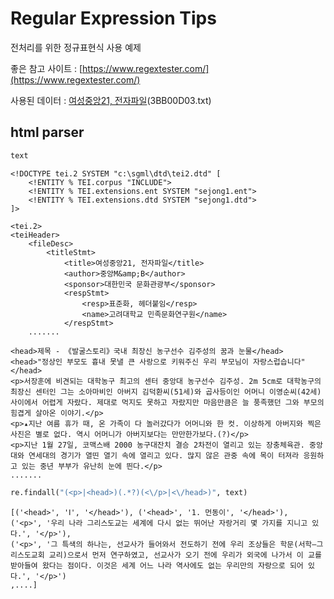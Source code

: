# Regular Expression Tips

전처리를 위한 정규표현식 사용 예제

좋은 참고 사이트 : [https://www.regextester.com/](https://www.regextester.com/)

사용된 데이터 : [여성중앙21, 전자파일](https://ithub.korean.go.kr/user/total/database/corpusView.do)\(3BB00D03.txt\)

## html parser

```python
text
```

```text
<!DOCTYPE tei.2 SYSTEM "c:\sgml\dtd\tei2.dtd" [
	<!ENTITY % TEI.corpus "INCLUDE">
	<!ENTITY % TEI.extensions.ent SYSTEM "sejong1.ent">
	<!ENTITY % TEI.extensions.dtd SYSTEM "sejong1.dtd">
]>

<tei.2>
<teiHeader>
	<fileDesc>
		<titleStmt>
			<title>여성중앙21, 전자파일</title>
			<author>중앙M&amp;B</author>
			<sponsor>대한민국 문화관광부</sponsor>
			<respStmt>
				<resp>표준화, 헤더붙임</resp>
				<name>고려대학교 민족문화연구원</name>
			</respStmt>
	.......
	
<head>제목 - 《발굴스토리》국내 최장신 농구선수 김주성의 꿈과 눈물</head>
<head>"정상인 부모도 흉내 못낼 큰 사랑으로 키워주신 우리 부모님이 자랑스럽습니다"</head>
<p>서장훈에 비견되는 대학농구 최고의 센터 중앙대 농구선수 김주성. 2m 5cm로 대학농구의 최장신 센터인 그는 소아마비인 아버지 김덕환씨(51세)와 곱사등이인 어머니 이영순씨(42세) 사이에서 어렵게 자랐다. 제대로 먹지도 못하고 자랐지만 마음만큼은 늘 풍족했던 그와 부모의 힘겹게 살아온 이야기.</p>
<p>▴지난 여름 휴가 때, 온 가족이 다 놀러갔다가 어머니와 한 컷. 이상하게 아버지와 찍은 사진은 별로 없다. 역시 어머니가 아버지보다는 만만한가보다.(?)</p>
<p>지난 1월 27일, 코맥스배 2000 농구대잔치 결승 2차전이 열리고 있는 장충체육관. 중앙대와 연세대의 경기가 열띤 열기 속에 열리고 있다. 많지 않은 관중 속에 목이 터져라 응원하고 있는 중년 부부가 유난히 눈에 띈다.</p>
.......
```

```python
re.findall("(<p>|<head>)(.*?)(<\/p>|<\/head>)", text)
```

```text
[('<head>', 'Ⅰ', '</head>'), ('<head>', '1. 먼동이', '</head>'), 
('<p>', '우리 나라 그리스도교는 세계에 다시 없는 뛰어난 자랑거리 몇 가지를 지니고 있다.', '</p>'), 
('<p>', '그 특색의 하나는, 선교사가 들어와서 전도하기 전에 우리 조상들은 학문(서학―그리스도교회 교리)으로서 먼저 연구하였고, 선교사가 오기 전에 우리가 외국에 나가서 이 교를 받아들여 왔다는 점이다. 이것은 세계 어느 나라 역사에도 없는 우리만의 자랑으로 되어 있다.', '</p>')
,....]
```



